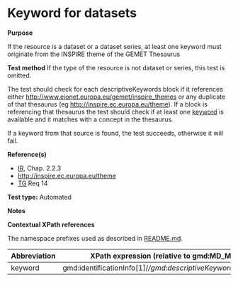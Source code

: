 
# Keyword for datasets

**Purpose**	

If the resource is a dataset or a dataset series, at least one keyword must originate from the INSPIRE theme of the GEMET Thesaurus

**Test method**	
If the type of the resource is not dataset or series, this test is omitted.

The test should check for each descriptiveKeywords block if it references either http://www.eionet.europa.eu/gemet/inspire_themes or any duplicate of that thesaurus (eg http://inspire.ec.europa.eu/theme). If a block is referencing that thesaurus the test should check if at least one [keyword](#keyword) is available and it matches with a concept in the thesaurus.

If a keyword from that source is found, the test succeeds, otherwise it will fail.


**Reference(s)**	 

* [IR](./README.md#IR), Chap. 2.2.3
* http://inspire.ec.europa.eu/theme
* [TG](./README.md#TG) Req 14

**Test type:** Automated

**Notes**

**Contextual XPath references**

The namespace prefixes used as described in [README.md](./README.md#namespaces).

Abbreviation                                   |  XPath expression (relative to gmd:MD_Metadata)
-----------------------------------------------| -------------------------------------------------------------------------
<a name="keyword"></a> keyword   | gmd:identificationInfo[1]/*/gmd:descriptiveKeywords/*/gmd:keyword
 
